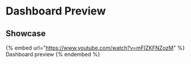 # Dashboard Preview

## Showcase



{% embed url="https://www.youtube.com/watch?v=mFIZKFNZozM" %}
Dashboard preview
{% endembed %}
